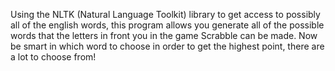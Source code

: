 Using the NLTK (Natural Language Toolkit) library to get access to possibly all of the english words, this program allows you generate all of the possible words that the letters in front you in the game Scrabble can be made. Now be smart in which word to choose in order to get the highest point, there are a lot to choose from! 
